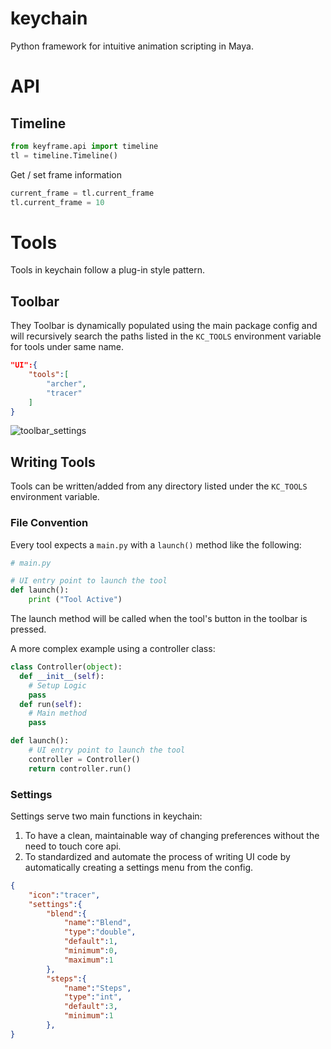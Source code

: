 # keychain
Python framework for intuitive animation scripting in Maya.

# API #
## Timeline ##

```python
from keyframe.api import timeline
tl = timeline.Timeline()
```

Get / set frame information

```python
current_frame = tl.current_frame
tl.current_frame = 10
```

# Tools #
Tools in keychain follow a plug-in style pattern.

## Toolbar ##
They Toolbar is dynamically populated using the main package config
and will recursively search the paths listed in the `KC_TOOLS`
environment variable for tools under same name.   

```json
"UI":{
    "tools":[
        "archer",
        "tracer"
    ]
}
```
![toolbar_settings](/docs/images/toolbar_settings.gif)

## Writing Tools ##
Tools can be written/added from any directory listed under the `KC_TOOLS`
environment variable.

### File Convention ###
Every tool expects a `main.py` with a `launch()` method like the following:
```python
# main.py

# UI entry point to launch the tool
def launch():
    print ("Tool Active")
```
The launch method will be called when the tool's button in the toolbar is pressed.

A more complex example using a controller class:
```python
class Controller(object):
  def __init__(self):
    # Setup Logic
    pass
  def run(self):
    # Main method
    pass

def launch():
    # UI entry point to launch the tool  
    controller = Controller()
    return controller.run()
```


### Settings ###
Settings serve two main functions in keychain:
  1. To have a clean, maintainable way of changing preferences without the need
  to touch core api.
  2. To standardized and automate the process of writing UI code by automatically
  creating a settings menu from the config.

```json
{
    "icon":"tracer",
    "settings":{
        "blend":{
            "name":"Blend",
            "type":"double",
            "default":1,
            "minimum":0,
            "maximum":1
        },
        "steps":{
            "name":"Steps",
            "type":"int",
            "default":3,
            "minimum":1
        },
}
```
